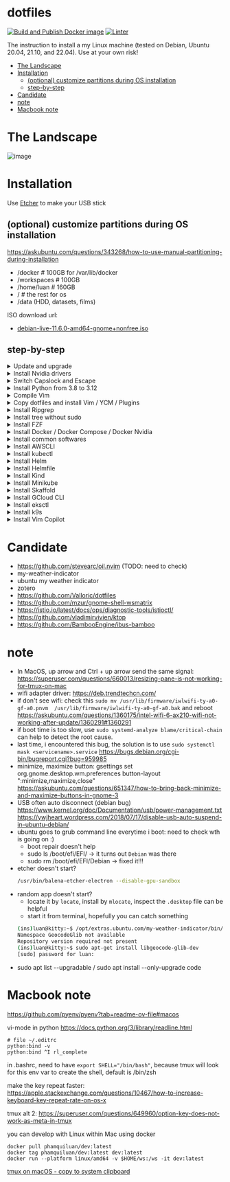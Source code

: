 # dotfiles

[![Build and Publish Docker image](https://github.com/phamquiluan/dotfiles/actions/workflows/docker-build-and-push.yml/badge.svg)](https://github.com/phamquiluan/dotfiles/actions/workflows/docker-build-and-push.yml)
[![Linter](https://github.com/phamquiluan/dotfiles/actions/workflows/linter.yml/badge.svg?branch=master)](https://github.com/phamquiluan/dotfiles/actions/workflows/linter.yml)

The instruction to install a my Linux machine (tested on Debian, Ubuntu 20.04, 21.10, and 22.04). Use at your own risk!

<!-- START doctoc generated TOC please keep comment here to allow auto update -->
<!-- DON'T EDIT THIS SECTION, INSTEAD RE-RUN doctoc TO UPDATE -->

- [The Landscape](#the-landscape)
- [Installation](#installation)
  - [(optional) customize partitions during OS installation](#optional-customize-partitions-during-os-installation)
  - [step-by-step](#step-by-step)
- [Candidate](#candidate)
- [note](#note)
- [Macbook note](#macbook-note)

<!-- END doctoc generated TOC please keep comment here to allow auto update -->


# The Landscape

![image](https://user-images.githubusercontent.com/24642166/219843721-16a31616-27bc-4bcf-b267-f3e0b9765a55.png)

# Installation

Use [Etcher](https://github.com/balena-io/etcher) to make your USB stick

## (optional) customize partitions during OS installation

https://askubuntu.com/questions/343268/how-to-use-manual-partitioning-during-installation

- /docker  # 100GB for /var/lib/docker
- /workspaces  # 100GB 
- /home/luan  # 160GB
- /  # the rest for os
- /data         (HDD, datasets, films)

ISO download url:
- [debian-live-11.6.0-amd64-gnome+nonfree.iso](https://cdimage.debian.org/cdimage/unofficial/non-free/cd-including-firmware/current-live/amd64/iso-hybrid/)

## step-by-step

<details>
<summary>Update and upgrade</summary>
  
```bash 
sudo apt-get update -y 
  
sudo apt-get install -y htop git curl unzip \
  libncurses5-dev libxt-dev libx11-dev libxtst-dev \
  libssl-dev libsqlite3-dev libreadline-dev \
  libtk8.6 libgdm-dev libdb4o-cil-dev libpcap-dev \
  build-essential cmake xclip software-properties-common \
  rsync tmux ripgrep gnome-tweaks clang libtool-bin \
  libpython3-dev
```
</details> 




<details>
<summary>Install Nvidia drivers</summary>

Check the Additional Drivers section.

or run the following commands
```bash
sudo apt-get install nvidia-drive.. <tab>
```
then, REBOOT
</details>
  
<details>
<summary>Switch Capslock and Escape</summary>

```bash
gnome-tweaks

remember to chown -R user:user /home/user
```
</details>





<details>
<summary>Install Python from 3.8 to 3.12</summary>
  
```bash
sudo add-apt-repository ppa:deadsnakes/ppa
sudo apt update -y

sudo apt-get install -y python3.8 python3.8-dev python3.8-venv
sudo apt-get install -y python3.10 python3.10-dev python3.10-venv
sudo apt-get install -y python3.12 python3.12-dev python3.12-venv
```
</details>




<details>
<summary>Compile Vim</summary>

Clone Vim. Read and follow the instruction carefully
```
git clone https://github.com/vim/vim.git
cd vim
cat src/INSTALL

./configure --prefix=$HOME/.local
```

Ensure vim is compile with clipboard and python3 support.
```bash
vim --version | grep clipboard
vim --version | grep python
```
</details>


<details>
<summary>Copy dotfiles and install Vim / YCM / Plugins</summary>
  
```bash
cp .bashrc ~/.bashrc
cp .bash_aliases ~/.bash_aliases
cp .vimrc ~/.vimrc
cp .ycm_extra_conf.py ~/.ycm_extra_conf
cp .inputrc ~/.inputrc
cp .tmux.conf ~/.tmux.conf

git clone https://github.com/VundleVim/Vundle.vim.git ~/.vim/bundle/Vundle.vim
vim +PluginInstall +qall
cd ~/.vim/bundle/YouCompleteMe

python3 install.py --verbose
```
or
```bash
python3 install.py --go-completer --rust-completer --ts-completer --verbose
```

Give a little care about JsCompleter, remove tern
https://github.com/ycm-core/YouCompleteMe#javascript-and-typescript-semantic-completion
</details>
  
 

 
<details> 
<summary>Install Ripgrep</summary>

```bash
curl -LO 'https://github.com/BurntSushi/ripgrep/releases/download/14.1.0/ripgrep-14.1.0-x86_64-unknown-linux-musl.tar.gz'
tar xvf ripgrep-14.1.0-x86_64-unknown-linux-musl.tar.gz
cd ripgrep-14.1.0-x86_64-unknown-linux-musl
cp rg $HOME/.local/bin
chmod +x $HOME/.local/bin/rg
```
</details>
 

<details> 
<summary>Install tree without sudo</summary>

```bash
cd $HOME/.local/bin/
apt download tree
dpkg-deb -xv ./*deb ./
cp ./usr/bin/tree .
chmod +x tree
```
</details>
 
 
<details> 
<summary>Install FZF</summary>

```bash
git clone --depth 1 https://github.com/junegunn/fzf.git ~/.fzf
bash ~/.fzf/install --all
```
</details>




<details>
<summary>Install Docker / Docker Compose / Docker Nvidia</summary>

Install docker
```bash
curl https://get.docker.com | sh \
  && sudo systemctl --now enable docker
  
sudo usermod -aG docker $USER
```
Reboot! Test by `docker run hello-world` or `docker run ubuntu`

Change docker image storage location: https://www.ibm.com/docs/en/cloud-private/3.1.1?topic=pyci-specifying-default-docker-storage-directory-by-using-bind-mount

Install docker nvidia, https://docs.nvidia.com/datacenter/cloud-native/container-toolkit/install-guide.html

Install docker compose, https://docs.docker.com/compose/install/
</details>
  
  
  
  
  
<details>
<summary>Install common softwares</summary>
  
- Chrome
- Zoom
- Slack 
- Mendeley
- Ibus Bamboo
- Mendeley: https://www.mendeley.com/autoupdates/installers/1.19.8
- Zotero
- Team
- Telegram
  
```bash
wget https://github.com/phamquiluan/dotfiles/releases/download/v0.0.1/mendeleydesktop-1.19.8-linux-x86_64.tar.bz2
sudo mv mendeleydesktop-1.19.8-linux-x86_64.tar.bz2 /
sudo tar xvf mendeleydesktop-1.19.8-linux-x86_64.tar.bz2
cd mendeleydesktop-1.19.8-linux-x86_64
sudo ./bin/installer....
```

start by `m`
</details>




<details>
  <summary>Install AWSCLI</summary>

```bash
# https://docs.aws.amazon.com/cli/latest/userguide/getting-started-install.html
curl "https://awscli.amazonaws.com/awscli-exe-linux-x86_64.zip" -o "awscliv2.zip"
unzip awscliv2.zip
sudo ./aws/install
```
</details>


<details>
  <summary>Install kubectl</summary>

https://docs.aws.amazon.com/eks/latest/userguide/install-kubectl.html

```bash
sudo curl --location -o /usr/local/bin/kubectl \
   https://s3.us-west-2.amazonaws.com/amazon-eks/1.26.2/2023-03-17/bin/linux/amd64/kubectl

sudo chmod +x /usr/local/bin/kubectl
```
</details>

<details>
  <summary>Install Helm</summary>

```bash
curl -fsSL -o get_helm.sh https://raw.githubusercontent.com/helm/helm/main/scripts/get-helm-3
chmod 700 get_helm.sh
./get_helm.sh
```
</details>


<details>
  <summary>Install Helmfile</summary>

- `helm plugin install https://github.com/databus23/helm-diff`
- Download the amd linux version from https://github.com/helmfile/helmfile/releases
- `curl -L -o helmfile_1.0.0-rc.5_linux_amd64.tar.gz https://github.com/helmfile/helmfile/releases/download/v1.0.0-rc.5/helmfile_1.0.0-rc.5_linux_amd64.tar.gz`
- untar, `sudo mv helmfile /usr/local/bin/`
- `sudo chmod +x /usr/local/bin/helmfile`

</details>


<details>
<summary>Install Kind</summary>

```bash
curl -Lo ./kind https://kind.sigs.k8s.io/dl/v0.17.0/kind-linux-amd64
chmod +x ./kind
sudo mv ./kind /usr/local/bin/kind
```
</details>
  
  
<details>
<summary>Install Minikube</summary>

```bash
curl -LO https://storage.googleapis.com/minikube/releases/latest/minikube-linux-amd64
sudo install minikube-linux-amd64 /usr/local/bin/minikube
```
</details>
  
  
<details>
<summary>Install Skaffold</summary>

```bash
# For Linux x86_64 (amd64)
curl -Lo skaffold https://storage.googleapis.com/skaffold/releases/latest/skaffold-linux-amd64 && \
sudo install skaffold /usr/local/bin/
```
</details>
  
<details>
<summary>Install GCloud CLI</summary>

https://cloud.google.com/sdk/docs/install#deb
</details>
  
<details>
<summary>Install eksctl</summary>

https://github.com/eksctl-io/eksctl/blob/main/README.md#installation
</details>
  
<details>
<summary>Install k9s</summary>

  ```
     curl -sS https://webinstall.dev/k9s | bash
  ```
  https://github.com/derailed/k9s
</details>  
  
<details>
<summary>Install Vim Copilot</summary>

  - https://github.com/nodesource/distributions
  - https://github.com/nvm-sh/nvm  
  - https://github.com/github/copilot.vim
</details>  
  
  
# Candidate

- https://github.com/stevearc/oil.nvim (TODO: need to check)
- my-weather-indicator
- ubuntu my weather indicator
- zotero
- https://github.com/Valloric/dotfiles
- https://github.com/mzur/gnome-shell-wsmatrix
- https://istio.io/latest/docs/ops/diagnostic-tools/istioctl/
- https://github.com/vladimirvivien/ktop  
- https://github.com/BambooEngine/ibus-bamboo

  
# note

- In MacOS, up arrow and Ctrl + up arrow send the same signal: https://superuser.com/questions/660013/resizing-pane-is-not-working-for-tmux-on-mac
- wifi adapter driver: https://deb.trendtechcn.com/
- if don't see wifi: check this 
  `sudo mv /usr/lib/firmware/iwlwifi-ty-a0-gf-a0.pnvm  /usr/lib/firmware/iwlwifi-ty-a0-gf-a0.bak` and reboot
                       https://askubuntu.com/questions/1360175/intel-wifi-6-ax210-wifi-not-working-after-update/1360291#1360291
- if boot time is too slow, use `sudo systemd-analyze blame/critical-chain` can help to detect the root cause.
- last time, i encountered this bug, the solution is to use `sudo systemctl mask <servicename>.service`
                       https://bugs.debian.org/cgi-bin/bugreport.cgi?bug=959985
- minimize, maximize button: gsettings set org.gnome.desktop.wm.preferences button-layout ":minimize,maximize,close"
   https://askubuntu.com/questions/651347/how-to-bring-back-minimize-and-maximize-buttons-in-gnome-3              
- USB often auto disconnect (debian bug) https://www.kernel.org/doc/Documentation/usb/power-management.txt
   https://ywjheart.wordpress.com/2018/07/17/disable-usb-auto-suspend-in-ubuntu-debian/
- ubuntu goes to grub command line everytime i boot: need to check wth is going on :)
  + boot repair doesn't help 
  + sudo ls /boot/efi/EFI/ -> it turns out `Debian` was there
  + sudo rm /boot/efi/EFI/Debian -> fixed it!!!
- etcher doesn't start? 
  ```bash
  /usr/bin/balena-etcher-electron --disable-gpu-sandbox   
  ```
- random app doesn't start?
  + locate it by `locate`, install by `mlocate`, inspect the `.desktop` file can be helpful
  + start it from terminal, hopefully you can catch something 
  ```bash 
  (ins)luan@kitty:~$ /opt/extras.ubuntu.com/my-weather-indicator/bin/my-weather-indicator
  Namespace GeocodeGlib not available
  Repository version required not present
  (ins)luan@kitty:~$ sudo apt-get install libgeocode-glib-dev
  [sudo] password for luan: 
  ```
- sudo apt list --upgradable / sudo apt install --only-upgrade code


# Macbook note

https://github.com/pyenv/pyenv?tab=readme-ov-file#macos

vi-mode in python  https://docs.python.org/3/library/readline.html

```
# file ~/.editrc
python:bind -v
python:bind ^I rl_complete
```
in .bashrc, need to have `export SHELL="/bin/bash"`, because tmux will look for this env var to create the shell, default is /bin/zsh

make the key repeat faster: https://apple.stackexchange.com/questions/10467/how-to-increase-keyboard-key-repeat-rate-on-os-x

tmux alt 2: https://superuser.com/questions/649960/option-key-does-not-work-as-meta-in-tmux

you can develop with Linux within Mac using docker
```
docker pull phamquiluan/dev:latest
docker tag phamquiluan/dev:latest dev:latest
docker run --platform linux/amd64 -v $HOME/ws:/ws -it dev:latest
```  

[tmux on macOS - copy to system clipboard](https://www.jdeen.com/blog/tmux-on-macos-copy-to-system-clipboard)
